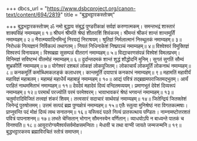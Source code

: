 +++
dbcs_url = "https://www.dsbcproject.org/canon-text/content/694/2819"
title = "बुद्धभट्टारकस्तोत्रम्"

+++
बुद्धभट्टारकस्तोत्रम्
ॐ नमो बुद्धाय
संबुद्धं पुण्डरीकाक्षं सर्वज्ञं करुणात्मकम्। 
समन्तभद्रं शास्तारं शाक्यसिंहं नमाम्यहम्॥ १॥
श्रीघनं श्रीमतिं श्रेष्ठं शीतराशिं शिवंकरम्। 
श्रीमन्तं श्रीकरं शान्तं शान्तमूर्तिं नमाम्यहम्॥ २॥
नैरात्म्यवादिनमिन्दुं निरवद्यं निराश्रयम्। 
श्रुतिज्ञं निर्मलात्मानं निस्थूलकं नमाम्यहम्॥ ३॥
निरोधकं नित्यज्ञानं निर्विकल्पं तथागतम्। 
नियतं निधिनाकेशं निष्प्रपञ्चं नमाम्यहम्॥ ४॥
विश्वेश्वरं विमुक्तिज्ञं विश्वरुपं विनायकम्। 
विश्वब्रह्म सुसम्पन्नं वीतरागं नमाम्यहम्॥ ५॥
विद्याचरणसंपन्नं विश्वेशं विमलप्रभम्। 
विनिमज्ञं सविष्टम्भं वीतमोहं नमाम्यहम्॥ ६॥
दुर्दान्तदमकं शान्तं शुद्धं शौद्धोदनिं मुनिम्। 
सुगतं सुगतिं सौम्यं शुभ्रकीर्तिं नमाम्यहम्॥ ७॥
योगेश्वरं दशबलं लोकज्ञं लोकपूजितम्। 
लोकाचार्यं लोकमूर्तिं लोकनाथं नमाम्यहम्॥ ८॥
कनकमूर्तिं कर्माब्धिमकलङ्कं कलाधरम्। 
कान्तमूर्तिं दयापात्रं कनकाभं नमाम्यहम्॥ ९॥
महामतिं महावीर्यं महाविज्ञं महाबलम्। 
महामहं महाधैर्यं महाबाहुं नमाम्यहम्॥ १०॥
आद्यं पवित्रं तद्‍ब्रह्ममपराजितमद्भुतम्। 
आर्यं परहितं नाथममिताभं नमाम्यहम्॥ ११॥
देवदेवं महादेवं दिव्यं वन्दितमव्ययम्। 
प्रमाणभूतं देवेशं दिव्यरूपं नमाम्यहम्॥ १२॥
परमार्थं परज्योतिं परमं परमेश्वरम्। 
भावाभावकरं श्रेष्ठं भगवन्तं नमाम्यहम्॥ १३॥
चतुर्मारादिविजितं तत्त्वज्ञं शंकरं शिवम्। 
तत्त्वसारं सदाचारं सार्थवाहं नमाम्यहम्॥ १४॥
जितेन्द्रियं जितक्लेशं जिनेन्द्रं पुरुषोत्तमम्। 
उत्तमं सत्पदं ब्रह्म पुण्यक्षेत्रं नमाम्यहम्॥ १५॥
एतैः स्तुत्वा मुनिश्रेष्ठं नरा विगतकल्मषाः। 
प्राप्नुवन्ति पदं मोक्षं दिव्यं त्वथ सनातनम्॥ १६॥
यस्त्विदं पठते नित्यं प्रातरूत्थाय पण्डितः। 
नाम्नामष्टोत्तरशतं  पवित्रं पापनाशनम्॥ १७॥
लभते चेप्सितान् भोगान् सौमनस्येन वर्णितान्। 
व्याधयोऽपि न बाध्यन्ते पातकं च विनश्यति॥ १८॥
आयुरारोग्यमैश्वर्यसर्वमोक्षसमन्वितः। 
मेधावी च तथा वाग्मी जायते जन्मजन्मनि॥ १९॥
बुद्धभट्टारकस्य ब्रह्माविरचितं स्तोत्रं समाप्तम्।
